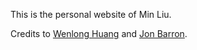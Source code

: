 This is the personal website of Min Liu.

Credits to [Wenlong Huang](https://wenlong.page/) and [Jon Barron](https://jonbarron.info).
